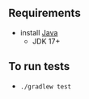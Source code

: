 
## Requirements

* install [Java](https://www.java.com/en/download/)
    - JDK 17+

## To run tests

* `./gradlew test`
